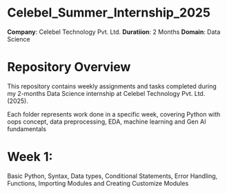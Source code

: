 # Celebel_Summer_Internship_2025

**Company**: Celebel Technology Pvt. Ltd.
**Duratiion**: 2 Months
**Domain**: Data Science

# Repository Overview
This repository contains weekly assignments and tasks completed during my 2-months Data Science internship at Celebel Technology Pvt. Ltd. (2025).

Each folder represents work done in a specific week, covering Python with oops concept, data preprocessing, EDA, machine learning and Gen AI fundamentals

# Week 1:
Basic Python, Syntax, Data types, Conditional Statements, Error Handling, Functions, Importing Modules and Creating Customize Modules 
